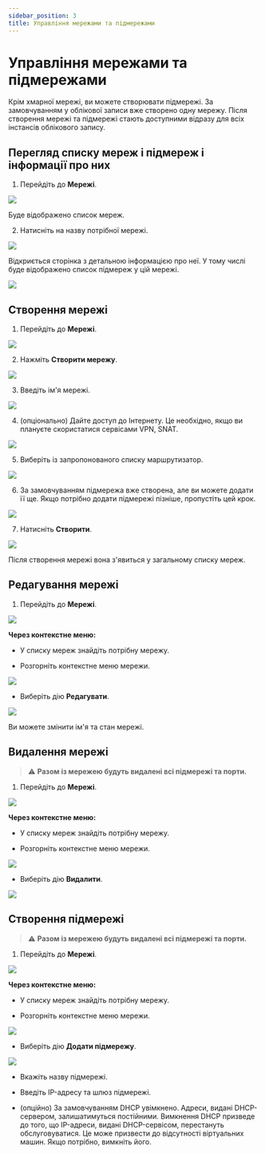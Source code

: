 ```yaml
---
sidebar_position: 3
title: Управління мережами та підмережами
---
```


# Управління мережами та підмережами

Крім хмарної мережі, ви можете створювати підмережі. За замовчуванням у облікової записи вже створено одну мережу. Після створення мережі та підмережі стають доступними відразу для всіх інстансів облікового запису.

## Перегляд списку мереж і підмереж і інформації про них

1. Перейдіть до **Мережі**.

![](../img/i-net1-ua.svg)

Буде відображено список мереж.

2. Натисніть на назву потрібної мережі.

![](../img/i-net2-ua.svg)

Відкриється сторінка з детальною інформацією про неї. У тому числі буде відображено список підмереж у цій мережі.

![](../img/i-net3-ua.svg)

## Створення мережі

1. Перейдіть до **Мережі**.

![](../img/i-net1-ua.svg)

2. Нажміть **Створити мережу**.

![](../img/i-net4-ua.svg)

3. Введіть ім'я мережі.

![](../img/i-net5-ua.svg)

4. (опціонально) Дайте доступ до Інтернету. Це необхідно, якщо ви плануєте скористатися сервісами VPN, SNAT.

![](../img/i-net6-ua.svg)

5. Виберіть із запропонованого списку маршрутизатор.

![](../img/i-net7-ua.svg)

6. За замовчуванням підмережа вже створена, але ви можете додати її ще. Якщо потрібно додати підмережі пізніше, пропустіть цей крок.

![](../img/i-net8-ua.svg)

7. Натисніть **Створити**.

![](../img/i-net9-ua.svg)

Після створення мережі вона з'явиться у загальному списку мереж.

## Редагування мережі

1. Перейдіть до **Мережі**.

![](../img/i-net1-ua.svg)

**Через контекстне меню:**

- У списку мереж знайдіть потрібну мережу.

- Розгорніть контекстне меню мережи.

![](../img/i-net10-ua.svg)

- Виберіть дію **Редагувати**.

![](../img/i-net11-ua.svg)

Ви можете змінити ім'я та стан мережі.

## Видалення мережі

> :warning: **Разом із мережею будуть видалені всі підмережі та порти.**

1. Перейдіть до **Мережі**.

![](../img/i-net1-ua.svg)

**Через контекстне меню:**

- У списку мереж знайдіть потрібну мережу.

- Розгорніть контекстне меню мережи.

![](../img/i-net10-ua.svg)

- Виберіть дію **Видалити**.

![](../img/i-net12-ua.svg)

## Створення підмережі

> :warning: **Разом із мережею будуть видалені всі підмережі та порти.**

1. Перейдіть до **Мережі**.

![](../img/i-net1-ua.svg)

**Через контекстне меню:**

- У списку мереж знайдіть потрібну мережу.

- Розгорніть контекстне меню мережи.

![](../img/i-net10-ua.svg)

- Виберіть дію **Додати підмережу**.

![](../img/i-net13-ua.svg)

- Вкажіть назву підмережі.

- Введіть IP-адресу та шлюз підмережі.

- (опційно) За замовчуванням DHCP увімкнено. Адреси, видані DHCP-сервером, залишатимуться постійними. Вимкнення DHCP призведе до того, що IP-адреси, видані DHCP-сервісом, перестануть обслуговуватися. Це може призвести до відсутності віртуальних машин. Якщо потрібно, вимкніть його.